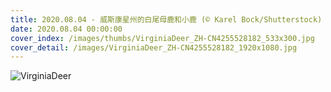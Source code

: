 ```yaml
---
title: 2020.08.04 - 威斯康星州的白尾母鹿和小鹿 (© Karel Bock/Shutterstock)
date: 2020.08.04 00:00:00
cover_index: /images/thumbs/VirginiaDeer_ZH-CN4255528182_533x300.jpg
cover_detail: /images/VirginiaDeer_ZH-CN4255528182_1920x1080.jpg
---
```


![VirginiaDeer](/images/VirginiaDeer_ZH-CN4255528182_1920x1080.jpg)
